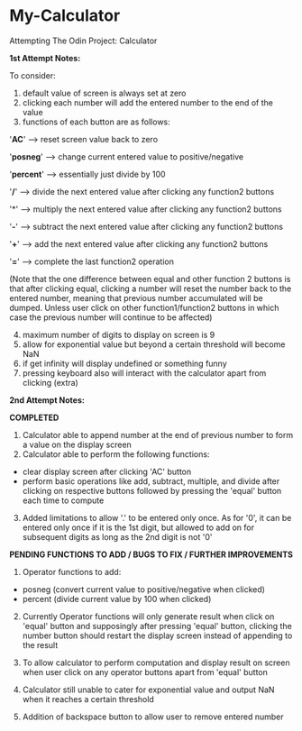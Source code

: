 # My-Calculator
Attempting The Odin Project: Calculator 

**1st Attempt Notes:**

To consider:
1) default value of screen is always set at zero
2) clicking each number will add the entered number to the end of the value
3) functions of each button are as follows:

'**AC**' --> reset screen value back to zero

'**posneg**' --> change current entered value to positive/negative

'**percent**' --> essentially just divide by 100

'**/**' --> divide the next entered value after clicking any function2 buttons

'*' --> multiply the next entered value after clicking any function2 buttons

'**-**' --> subtract the next entered value after clicking any function2 buttons

'**+**' --> add the next entered value after clicking any function2 buttons
  
'**=**' --> complete the last function2 operation

(Note that the one difference between equal and other function 2 buttons is that after clicking equal, clicking a number will reset the number back to the entered number, meaning that previous number accumulated will be dumped. Unless user click on other function1/function2 buttons in which case the previous number will continue to be affected)

4) maximum number of digits to display on screen is 9
5) allow for exponential value but beyond a certain threshold will become NaN
6) if get infinity will display undefined or something funny
7) pressing keyboard also will interact with the calculator apart from clicking (extra)

**2nd Attempt Notes:**

****COMPLETED****

1) Calculator able to append number at the end of previous number to form a value on the display screen
2) Calculator able to perform the following functions:
- clear display screen after clicking 'AC' button
- perform basic operations like add, subtract, multiple, and divide after clicking on respective buttons followed by pressing the 'equal' button each time to compute
3) Added limitations to allow '.' to be entered only once. As for '0', it can be entered only once if it is the 1st digit, but allowed to add on for subsequent digits as long as the 2nd digit is not '0'

****PENDING FUNCTIONS TO ADD / BUGS TO FIX / FURTHER IMPROVEMENTS****

1) Operator functions to add:
- posneg (convert current value to positive/negative when clicked)
- percent (divide current value by 100 when clicked)
  
2) Currently Operator functions will only generate result when click on 'equal' button and supposingly after pressing 'equal' button, clicking the number button should restart the display screen instead of appending to the result

3) To allow calculator to perform computation and display result on screen when user click on any operator buttons apart from 'equal' button

4) Calculator still unable to cater for exponential value and output NaN when it reaches a certain threshold

5) Addition of backspace button to allow user to remove entered number
